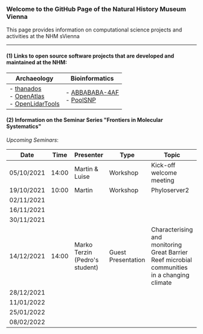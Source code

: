 ### Welcome to the GitHub Page of the Natural History Museum Vienna

This page provides information on computational science projects and activities at the NHM sVienna

* * *

#### (1) Links to open source software projects that are developed and maintained at the NHM:

| Archaeology                                                                                                                                                                           | Bioinformatics                                                                                                            |
| ------------------------------------------------------------------------------------------------------------------------------------------------------------------------------------- | ------------------------------------------------------------------------------------------------------------------------- |
| -   [thanados](https://github.com/nhmvienna/thanados)<br>-   [OpenAtlas](https://github.com/nhmvienna/OpenAtlas)<br>-   [OpenLidarTools](https://github.com/nhmvienna/OpenLidarTools) | -   [ABBABABA-4AF](https://github.com/nhmvienna/ABBABABA-4AF)<br>     -   [PoolSNP](https://github.com/nhmvienna/PoolSNP) |

#### (2) Information on the Seminar Series "**Frontiers in Molecular Systematics**"

_Upcoming Seminars_:

| Date       | Time  | Presenter                      | Type               | Topic                                                                                        | Room   |
| ---------- | ----- | ------------------------------ | ------------------ | -------------------------------------------------------------------------------------------- | ------ |
| 05/10/2021 | 14:00 | Martin & Luise                 | Workshop           | Kick-off welcome meeting                                                                     |        |
| 19/10/2021 | 10:00 | Martin                         | Workshop           | Phyloserver2                                                                                 | online |
| 02/11/2021 |       |                                |                    |                                                                                              |        |
| 16/11/2021 |       |                                |                    |                                                                                              |        |
| 30/11/2021 |       |                                |                    |                                                                                              |        |
| 14/12/2021 | 14:00 | Marko Terzin (Pedro's student) | Guest Presentation | Characterising and monitoring Great Barrier Reef microbial communities in a changing climate |        |
| 28/12/2021 |       |                                |                    |                                                                                              |        |
| 11/01/2022 |       |                                |                    |                                                                                              |        |
| 25/01/2022 |       |                                |                    |                                                                                              |        |
| 08/02/2022 |       |                                |                    |                                                                                              |        |
